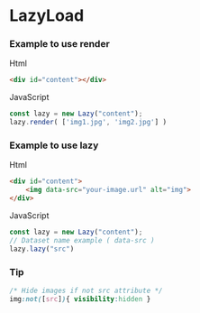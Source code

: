 # LazyLoad

### Example to use render
Html
``` html
<div id="content"></div>
```
JavaScript 
``` js
const lazy = new Lazy("content");
lazy.render( ['img1.jpg', 'img2.jpg'] )

```

### Example to use lazy
Html 
``` html
<div id="content">
    <img data-src="your-image.url" alt="img">
</div>
```
JavaScript 
``` js
const lazy = new Lazy("content");
// Dataset name example ( data-src )
lazy.lazy("src")
```
### Tip
``` css
/* Hide images if not src attribute */
img:not([src]){ visibility:hidden }
```
